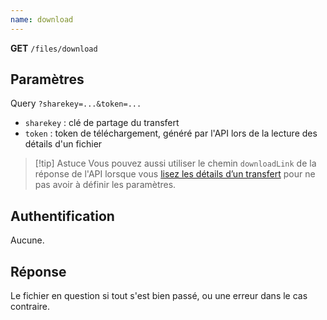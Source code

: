 ```yaml
---
name: download
---
```

**GET** `/files/download`

## Paramètres

Query `?sharekey=...&token=...`

- `sharekey` : clé de partage du transfert
- `token` : token de téléchargement, généré par l'API lors de la lecture des détails d'un fichier

> [!tip] Astuce
> Vous pouvez aussi utiliser le chemin `downloadLink` de la réponse de l'API lorsque vous [lisez les détails d’un transfert](/api-docs/endpoints/reading/details) pour ne pas avoir à définir les paramètres.

## Authentification

Aucune.

## Réponse

Le fichier en question si tout s'est bien passé, ou une erreur dans le cas contraire.
